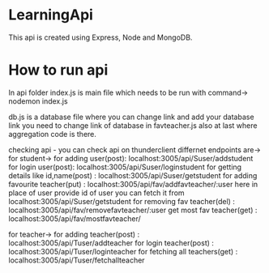 # LearningApi
This api is created using Express, Node and MongoDB.

# How to run api
In api folder
index.js is main file which needs to be run with command->   nodemon index.js

db.js is a database file where you can change link and add your database link
you need to change link of database in favteacher.js also at last where aggregation code is there.

checking api - you can check api on thunderclient
differnet endpoints are->
for student->
for adding user(post): localhost:3005/api/Suser/addstudent
for login user(post): localhost:3005/api/Suser/loginstudent
for getting details like id,name(post) : localhost:3005/api/Suser/getstudent
for adding favourite teacher(put) : localhost:3005/api/fav/addfavteacher/:user       here in place of user provide id of user you can fetch it from localhost:3005/api/Suser/getstudent
for removing fav teacher(del) : localhost:3005/api/fav/removefavteacher/:user
get most fav teacher(get) : localhost:3005/api/fav/mostfavteacher/

for teacher->
for adding teacher(post) : localhost:3005/api/Tuser/addteacher
for login teacher(post) : localhost:3005/api/Tuser/loginteacher
for fetching all teachers(get) : localhost:3005/api/Tuser/fetchallteacher
